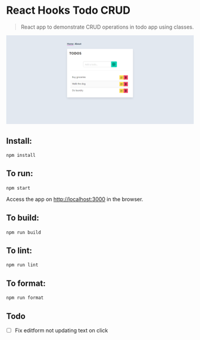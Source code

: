 # React Hooks Todo CRUD

> React app to demonstrate CRUD operations in todo app using classes.

![Home page](react-todos-crud.png)

## Install:

```
npm install
```

## To run:

```
npm start
```

Access the app on [http://localhost:3000](http://localhost:3000) in the browser.

## To build:

```
npm run build
```

## To lint:

```
npm run lint
```

## To format:

```
npm run format
```

## Todo

- [ ] Fix editform not updating text on click
